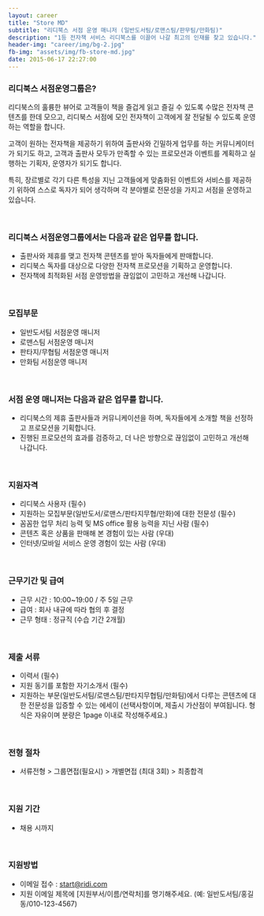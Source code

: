 ```yaml
---
layout: career
title: "Store MD"
subtitle: "리디북스 서점 운영 매니저 (일반도서팀/로맨스팀/판무팀/만화팀)"
description: "1등 전자책 서비스 리디북스를 이끌어 나갈 최고의 인재를 찾고 있습니다."
header-img: "career/img/bg-2.jpg"
fb-img: "assets/img/fb-store-md.jpg"
date: 2015-06-17 22:27:00
---
```



### 리디북스 서점운영그룹은?

리디북스의 훌륭한 뷰어로 고객들이 책을 즐겁게 읽고 즐길 수 있도록 수많은 전자책 콘텐츠를 한데 모으고, 리디북스 서점에 모인 전자책이 고객에게 잘 전달될 수 있도록 운영하는 역할을 합니다.

고객이 원하는 전자책을 제공하기 위하여 출판사와 긴밀하게 업무를 하는 커뮤니케이터가 되기도 하고, 고객과 출판사 모두가 만족할 수 있는 프로모션과 이벤트를 계획하고 실행하는 기획자, 운영자가 되기도 합니다.

특히, 장르별로 각기 다른 특성을 지닌 고객들에게 맞춤화된 이벤트와 서비스를 제공하기 위하여 스스로 독자가 되어 생각하며 각 분야별로 전문성을 가지고 서점을 운영하고 있습니다.

<br>

### 리디북스 서점운영그룹에서는 다음과 같은 업무를 합니다.

* 출판사와 제휴를 맺고 전자책 콘텐츠를 받아 독자들에게 판매합니다.
* 리디북스 독자를 대상으로 다양한 전자책 프로모션을 기획하고 운영합니다.
* 전자책에 최적화된 서점 운영방법을 끊임없이 고민하고 개선해 나갑니다.


<br>

### 모집부문

* 일반도서팀 서점운영 매니저
* 로맨스팀 서점운영 매니저
* 판타지/무협팀 서점운영 매니저
* 만화팀 서점운영 매니저

<br>

### 서점 운영 매니저는 다음과 같은 업무를 합니다.

* 리디북스의 제휴 출판사들과 커뮤니케이션을 하며, 독자들에게 소개할 책을 선정하고 프로모션을 기획합니다.
* 진행된 프로모션의 효과를 검증하고, 더 나은 방향으로 끊임없이 고민하고 개선해 나갑니다.


<br>

### 지원자격

* 리디북스 사용자 (필수)
* 지원하는 모집부문(일반도서/로맨스/판타지무협/만화)에 대한 전문성 (필수)
* 꼼꼼한 업무 처리 능력 및 MS office 활용 능력을 지닌 사람 (필수)
* 콘텐츠 혹은 상품을 판매해 본 경험이 있는 사람 (우대)
* 인터넷/모바일 서비스 운영 경험이 있는 사람 (우대)

<br>

### 근무기간 및 급여

* 근무 시간 : 10:00~19:00 / 주 5일 근무
* 급여 : 회사 내규에 따라 협의 후 결정
* 근무 형태 : 정규직 (수습 기간 2개월)

<br>

### 제출 서류

* 이력서 (필수)
* 지원 동기를 포함한 자기소개서 (필수)
* 지원하는 부문(일반도서팀/로맨스팀/판타지무협팀/만화팀)에서 다루는 콘텐츠에 대한 전문성을 입증할 수 있는 에세이
(선택사항이며, 제출시 가산점이 부여됩니다. 형식은 자유이며 분량은 1page 이내로 작성해주세요.)

<br>

### 전형 절차

* 서류전형 > 그룹면접(필요시) > 개별면접 (최대 3회) > 최종합격

<br>

### 지원 기간

* 채용 시까지

<br>

### 지원방법

* 이메일 접수 : <a href="mailto:start@ridi.com">start@ridi.com</a>
* 지원 이메일 제목에 [지원부서/이름/연락처]를 명기해주세요.
  (예: 일반도서팀/홍길동/010-123-4567)
